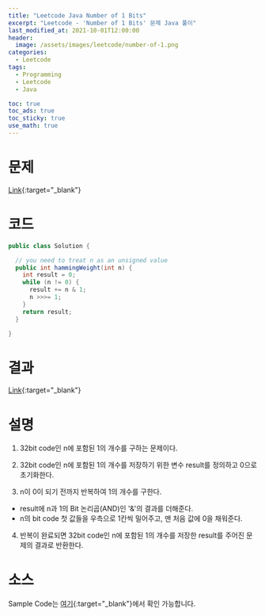 ```yaml
---
title: "Leetcode Java Number of 1 Bits"
excerpt: "Leetcode - 'Number of 1 Bits' 문제 Java 풀이"
last_modified_at: 2021-10-01T12:00:00
header:
  image: /assets/images/leetcode/number-of-1.png
categories:
  - Leetcode
tags:
  - Programming
  - Leetcode
  - Java

toc: true
toc_ads: true
toc_sticky: true
use_math: true
---
```

# 문제
[Link](https://leetcode.com/problems/number-of-1/){:target="_blank"}

# 코드
```java
public class Solution {

  // you need to treat n as an unsigned value
  public int hammingWeight(int n) {
    int result = 0;
    while (n != 0) {
      result += n & 1;
      n >>>= 1;
    }
    return result;
  }

}
```

# 결과
[Link](https://leetcode.com/submissions/detail/563708874/){:target="_blank"}

# 설명
1. 32bit code인 n에 포함된 1의 개수를 구하는 문제이다.

2. 32bit code인 n에 포함된 1의 개수를 저장하기 위한 변수 result를 정의하고 0으로 초기화한다.

3. n이 0이 되기 전까지 반복하여 1의 개수를 구한다.
- result에 n과 1의 Bit 논리곱(AND)인 '&'의 결과를 더해준다.
- n의 bit code 첫 값들을 우측으로 1칸씩 밀어주고, 맨 처음 값에 0을 채워준다.

4. 반복이 완료되면 32bit code인 n에 포함된 1의 개수를 저장한 result를 주어진 문제의 결과로 반환한다.

# 소스
Sample Code는 [여기](https://github.com/GracefulSoul/leetcode/blob/master/src/main/java/gracefulsoul/problems/NumberOf1Bits.java){:target="_blank"}에서 확인 가능합니다.